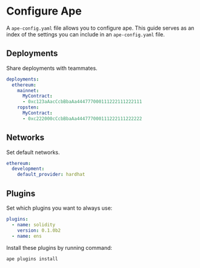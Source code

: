 # Configure Ape

A `ape-config.yaml` file allows you to configure ape. This guide serves as an index of the settings you can include 
in an `ape-config.yaml` file.

## Deployments

Share deployments with teammates.

```yaml
deployments:
  ethereum:
    mainnet:
      MyContract:
      - 0xc123aAacCcbBbaAa444777000111222111222111
    ropsten:
      MyContract:
      - 0xc222000cCcbBbaAa444777000111222111222222
```

## Networks

Set default networks.

```yaml
ethereum:
  development:
    default_provider: hardhat
```

## Plugins

Set which plugins you want to always use:

```yaml
plugins:
  - name: solidity
    version: 0.1.0b2
  - name: ens
```

Install these plugins by running command:

```bash
ape plugins install
```
